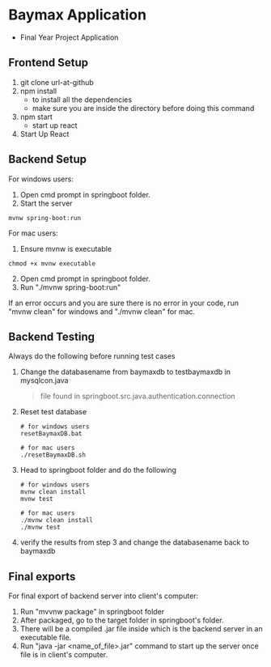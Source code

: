 # Baymax Application
- Final Year Project Application

## Frontend Setup
1. git clone url-at-github
2. npm install
    - to install all the dependencies 
    - make sure you are inside the directory before doing this command
3. npm start
    - start up react
3. Start Up React

## Backend Setup
For windows users:
1. Open cmd prompt in springboot folder.
2. Start the server
```
mvnw spring-boot:run
```

For mac users:
1. Ensure mvnw is executable
```
chmod +x mvnw executable
```
2. Open cmd prompt in springboot folder. 
3. Run "./mvnw spring-boot:run"

If an error occurs and you are sure there is no error in your code, run "mvnw clean" for windows and "./mvnw clean" for mac.

## Backend Testing
Always do the following before running test cases
1. Change the databasename from baymaxdb to testbaymaxdb in mysqlcon.java
    > file found in springboot.src.java.authentication.connection
2. Reset test database
    ```
    # for windows users
    resetBaymaxDB.bat
    
    # for mac users
    ./resetBaymaxDB.sh
    ```
3. Head to springboot folder and do the following
   ```
   # for windows users
   mvnw clean install
   mvnw test
   
   # for mac users
   ./mvnw clean install
   ./mvnw test
   ```
4. verify the results from step 3 and change the databasename back to baymaxdb

## Final exports
For final export of backend server into client's computer:
1. Run "mvvnw package" in springboot folder
2. After packaged, go to the target folder in springboot's folder.
3. There will be a compiled .jar file inside which is the backend server in an executable file.
4. Run "java -jar <name_of_file>.jar" command to start up the server once file is in client's computer.